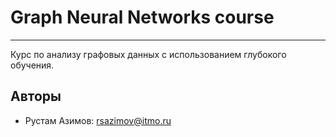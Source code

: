 # Graph Neural Networks course
---

Курс по анализу графовых данных с использованием глубокого обучения.

## Авторы

- Рустам Азимов: rsazimov@itmo.ru
